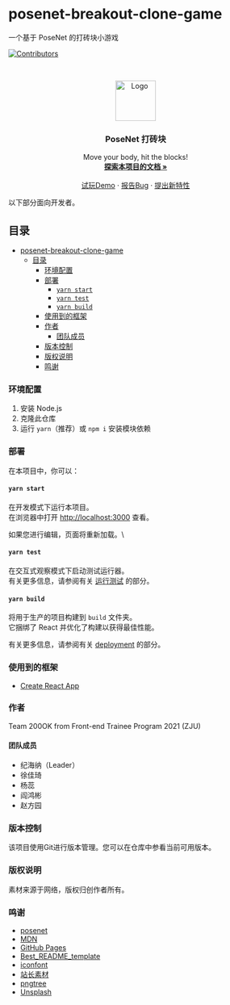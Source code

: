 

# posenet-breakout-clone-game

一个基于 PoseNet 的打砖块小游戏

<!-- PROJECT SHIELDS -->

[![Contributors][contributors-shield]][contributors-url]

<!-- PROJECT LOGO -->
<br />

<p align="center">
  <a href="https://github.com/rainy-25Ghz/posenet_react/">
    <img src="https://z3.ax1x.com/2021/09/09/hLvKl4.png" alt="Logo" width="80" height="80">
  </a>

  <h3 align="center">PoseNet 打砖块</h3>
  <p align="center">
    Move your body, hit the blocks!
    <br />
    <a href="https://github.com/rainy-25Ghz/posenet_react"><strong>探索本项目的文档 »</strong></a>
    <br />
    <br />
    <a href="https://posenet-react.vercel.app">试玩Demo</a>
    ·
    <a href="https://github.com/rainy-25Ghz/posenet_react/issues">报告Bug</a>
    ·
    <a href="https://github.com/rainy-25Ghz/posenet_react/issues">提出新特性</a>
  </p>

</p>

以下部分面向开发者。
 
## 目录

- [posenet-breakout-clone-game](#posenet-breakout-clone-game)
  - [目录](#目录)
    - [环境配置](#环境配置)
    - [部署](#部署)
      - [`yarn start`](#yarn-start)
      - [`yarn test`](#yarn-test)
      - [`yarn build`](#yarn-build)
    - [使用到的框架](#使用到的框架)
    - [作者](#作者)
      - [团队成员](#团队成员)
    - [版本控制](#版本控制)
    - [版权说明](#版权说明)
    - [鸣谢](#鸣谢)

### 环境配置

1. 安装 Node.js
2. 克隆此仓库
3. 运行 `yarn`（推荐）或 `npm i` 安装模块依赖

### 部署

在本项目中，你可以：

#### `yarn start`

在开发模式下运行本项目。\
在浏览器中打开 [http://localhost:3000](http://localhost:3000) 查看。

如果您进行编辑，页面将重新加载。\

#### `yarn test`

在交互式观察模式下启动测试运行器。\
有关更多信息，请参阅有关 [运行测试](https://facebook.github.io/create-react-app/docs/running-tests) 的部分。

#### `yarn build`

将用于生产的项目构建到 `build` 文件夹。\
它捆绑了 React 并优化了构建以获得最佳性能。

有关更多信息，请参阅有关 [deployment](https://facebook.github.io/create-react-app/docs/deployment) 的部分。 

### 使用到的框架

- [Create React App](https://github.com/facebook/create-react-app)

### 作者

Team 200OK from Front-end Trainee Program 2021 (ZJU)

#### 团队成员

- 纪海纳（Leader）
- 徐佳琦
- 杨蕊
- 阎鸿彬
- 赵方园

### 版本控制

该项目使用Git进行版本管理。您可以在仓库中参看当前可用版本。

### 版权说明

素材来源于网络，版权归创作者所有。

### 鸣谢

- [posenet](https://github.com/tensorflow/tfjs-models/tree/master/posenet)
- [MDN](https://developer.mozilla.org/zh-TW/docs/Games/Tutorials/2D_Breakout_game_pure_JavaScript)
- [GitHub Pages](https://pages.github.com)
- [Best_README_template](https://github.com/shaojintian/Best_README_template)
- [iconfont](https://www.iconfont.cn/)
- [站长素材](https://sc.chinaz.com/yinxiao/)
- [pngtree](https://pngtree.com/so/Brick)
- [Unsplash](https://unsplash.com/photos/asuyh-_ZX54)

<!-- links -->
[your-project-path]: rainy-25Ghz/posenet_react
[contributors-shield]: https://img.shields.io/github/contributors/shaojintian/Best_README_template.svg?style=flat-square
[contributors-url]: https://github.com/rainy-25Ghz/posenet_react/graphs/contributors
